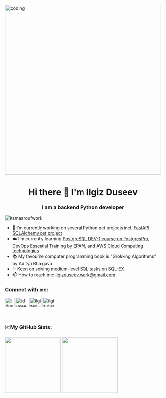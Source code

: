 <img style="object-fit: cover;" src="https://github.com/iduseev/iduseev/blob/main/Black_Widow_Reboots_War_Machine_s_Armor_Iron_Man_2_2010_4K_Ultra.gif" alt="coding" width="100%" height="548"/> 
<h1 align="center">Hi there 👋 I'm Ilgiz Duseev</h1>
<h3 align="center">I am a backend Python developer</h3>

<p align="left"> <img src="https://komarev.com/ghpvc/?username=iduseev&label=Profile%20views&color=0e75b6&style=flat" alt="itsmaaroufwork" /> </p>

- 🐶 I’m currently working on several Python pet projects incl. [FastAPI SQLAlchemy pet project](https://github.com/iduseev/fastapi_sqlalchemy_project)
- ☁️ I’m currently learning [PostgreSQL DEV-1 course on PostgresPro](https://postgrespro.ru/education/courses/DEV1), [DevOps Essential Training by EPAM](https://training.epam.com/en/training/4006), and [AWS Cloud Computing technologies](https://explore.skillbuilder.aws/learn/course/external/view/elearning/134/aws-cloud-practitioner-essentials)
- 📚 My favourite computer programming book is "Grokking Algorithms" by Aditya Bhargava
- ✨ Keen on solving medium-level SQL tasks on [SQL-EX](https://sql-ex.ru/learn_exercises.php)
- 📫 How to reach me: ilgizduseev.work@gmail.com

<h3 align="left">Connect with me:</h3>
<p align="left">
<a href="https://t.me/iduseev" target="blank"><img align="center" src="https://upload.wikimedia.org/wikipedia/commons/8/83/Telegram_2019_Logo.svg" alt="iduseev" height="30" width="30" /></a>
<a href="https://linkedin.com/in/iduseev" target="blank"><img align="center" src="https://raw.githubusercontent.com/rahuldkjain/github-profile-readme-generator/master/src/images/icons/Social/linked-in-alt.svg" alt="iduseev" height="30" width="40" /></a>
<a href="https://x.com/ilgized" target="blank"><img align="center" src="https://raw.githubusercontent.com/rahuldkjain/github-profile-readme-generator/master/src/images/icons/Social/twitter.svg" alt="ilgized" height="30" width="40" /></a>
<a href="https://www.facebook.com/ilgiz.duseev/" target="blank"><img align="center" src="https://raw.githubusercontent.com/rahuldkjain/github-profile-readme-generator/master/src/images/icons/Social/facebook.svg" alt="ilgiz.duseev" height="30" width="40" /></a>
</p>

&nbsp;
<h3 align="left">📈My GitHub Stats:</h3>
<p>
  <img height="180em" src="https://github-readme-stats.vercel.app/api?username=iduseev&show_icons=true&hide_rank=true&hide_border=true&count_private=true&include_all_commits=true&theme=transparent)" />
  <img height="180em" src="https://github-readme-stats.vercel.app/api/top-langs/?username=iduseev&exclude_repo=PyOpenRPA,Changellenge,edX&show_icons=true&hide_border=true&layout=compact&langs_count=8&theme=transparent"/>
</p>

<!--START_SECTION:waka-->
<!--END_SECTION:waka-->

<!--[![Ilgiz Duseev's wakatime stats](https://github-readme-stats.vercel.app/api/wakatime?username=iduseev)](https://github.com/anuraghazra/github-readme-stats)-->

<!--
**iduseev/iduseev** is a ✨ _special_ ✨ repository because its `README.md` (this file) appears on your GitHub profile.

Here are some ideas to get you started:

- 👯 I’m looking to collaborate on ...
- 🤔 I’m looking for help with ...
- 💬 Ask me about ...


- ⚡ Fun fact: ...
-->

